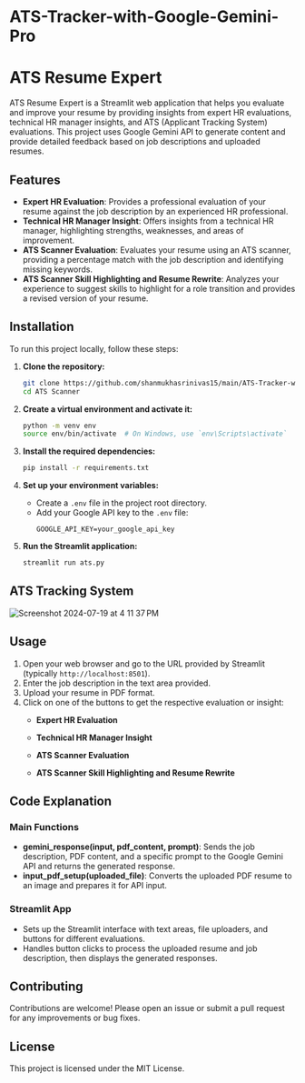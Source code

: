 # ATS-Tracker-with-Google-Gemini-Pro
# ATS Resume Expert

ATS Resume Expert is a Streamlit web application that helps you evaluate and improve your resume by providing insights from expert HR evaluations, technical HR manager insights, and ATS (Applicant Tracking System) evaluations. This project uses Google Gemini API to generate content and provide detailed feedback based on job descriptions and uploaded resumes.

## Features

- **Expert HR Evaluation**: Provides a professional evaluation of your resume against the job description by an experienced HR professional.
- **Technical HR Manager Insight**: Offers insights from a technical HR manager, highlighting strengths, weaknesses, and areas of improvement.
- **ATS Scanner Evaluation**: Evaluates your resume using an ATS scanner, providing a percentage match with the job description and identifying missing keywords.
- **ATS Scanner Skill Highlighting and Resume Rewrite**: Analyzes your experience to suggest skills to highlight for a role transition and provides a revised version of your resume.

## Installation

To run this project locally, follow these steps:

1. **Clone the repository:**
    ```sh
    git clone https://github.com/shanmukhasrinivas15/main/ATS-Tracker-with-Google-Gemini-Pro-.git
    cd ATS Scanner
    ```

2. **Create a virtual environment and activate it:**
    ```sh
    python -m venv env
    source env/bin/activate  # On Windows, use `env\Scripts\activate`
    ```

3. **Install the required dependencies:**
    ```sh
    pip install -r requirements.txt
    ```

4. **Set up your environment variables:**
    - Create a `.env` file in the project root directory.
    - Add your Google API key to the `.env` file:
      ```env
      GOOGLE_API_KEY=your_google_api_key
      ```

5. **Run the Streamlit application:**
    ```sh
    streamlit run ats.py
    ```
## ATS Tracking System
![Screenshot 2024-07-19 at 4 11 37 PM](https://github.com/user-attachments/assets/d34edb03-7b96-4425-8529-4040f78e4a20)


## Usage

1. Open your web browser and go to the URL provided by Streamlit (typically `http://localhost:8501`).
2. Enter the job description in the text area provided.
3. Upload your resume in PDF format.
4. Click on one of the buttons to get the respective evaluation or insight:
   - **Expert HR Evaluation**


   - **Technical HR Manager Insight**


   - **ATS Scanner Evaluation**


   - **ATS Scanner Skill Highlighting and Resume Rewrite**



## Code Explanation

### Main Functions

- **gemini_response(input, pdf_content, prompt)**: Sends the job description, PDF content, and a specific prompt to the Google Gemini API and returns the generated response.
- **input_pdf_setup(uploaded_file)**: Converts the uploaded PDF resume to an image and prepares it for API input.

### Streamlit App

- Sets up the Streamlit interface with text areas, file uploaders, and buttons for different evaluations.
- Handles button clicks to process the uploaded resume and job description, then displays the generated responses.

## Contributing

Contributions are welcome! Please open an issue or submit a pull request for any improvements or bug fixes.

## License

This project is licensed under the MIT License.
